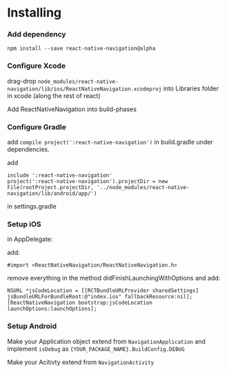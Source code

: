 # Installing

### Add dependency
`npm install --save react-native-navigation@alpha`

### Configure Xcode
drag-drop `node_modules/react-native-navigation/lib/ios/ReactNativeNavigation.xcodeproj` into Libraries folder in xcode (along the rest of react)

Add ReactNativeNavigation into build-phases

### Configure Gradle
add `compile project(':react-native-navigation')` in build.gradle under dependencies.

add

```
include ':react-native-navigation'
project(':react-native-navigation').projectDir = new File(rootProject.projectDir, '../node_modules/react-native-navigation/lib/android/app/')
```
in settings.gradle

### Setup iOS
in AppDelegate:

add:

`#import <ReactNativeNavigation/ReactNativeNavigation.h>`

remove everything in the method didFinishLaunchingWithOptions and add:

```
NSURL *jsCodeLocation = [[RCTBundleURLProvider sharedSettings] jsBundleURLForBundleRoot:@"index.ios" fallbackResource:nil];
[ReactNativeNavigation bootstrap:jsCodeLocation launchOptions:launchOptions];
```

### Setup Android

Make your Application object extend from `NavigationApplication` and implement `isDebug` as `{YOUR_PACKAGE_NAME}.BuildConfig.DEBUG`

Make your Acitivty extend from `NavigationActivity`
